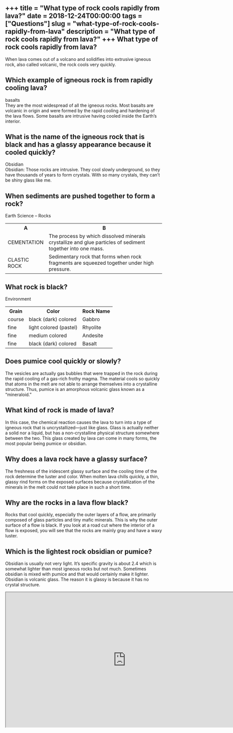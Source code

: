 +++
title = "What type of rock cools rapidly from lava?"
date = 2018-12-24T00:00:00
tags = ["Questions"]
slug = "what-type-of-rock-cools-rapidly-from-lava"
description = "What type of rock cools rapidly from lava?"
+++
What type of rock cools rapidly from lava?
------------------------------------------

When lava comes out of a volcano and solidifies into extrusive igneous rock, also called volcanic, the rock cools very quickly.

Which example of igneous rock is from rapidly cooling lava?
-----------------------------------------------------------

basalts  
They are the most widespread of all the igneous rocks. Most basalts are volcanic in origin and were formed by the rapid cooling and hardening of the lava flows. Some basalts are intrusive having cooled inside the Earth’s interior.

What is the name of the igneous rock that is black and has a glassy appearance because it cooled quickly?
---------------------------------------------------------------------------------------------------------

Obsidian  
Obsidian: Those rocks are intrusive. They cool slowly underground, so they have thousands of years to form crystals. With so many crystals, they can’t be shiny glass like me.

When sediments are pushed together to form a rock?
--------------------------------------------------

Earth Science – Rocks

<table><tr><th>A</th><th>B</th></tr><tr><td>CEMENTATION</td><td>The process by which dissolved minerals crystallize and glue particles of sediment together into one mass.</td></tr><tr><td>CLASTIC ROCK</td><td>Sedimentary rock that forms when rock fragments are squeezed together under high pressure.</td></tr></table>

What rock is black?
-------------------

Environment

<table><tr><th>Grain</th><th>Color</th><th>Rock Name</th></tr><tr><td>course</td><td>black (dark) colored</td><td>Gabbro</td></tr><tr><td>fine</td><td>light colored (pastel)</td><td>Rhyolite</td></tr><tr><td>fine</td><td>medium colored</td><td>Andesite</td></tr><tr><td>fine</td><td>black (dark) colored</td><td>Basalt</td></tr></table>

Does pumice cool quickly or slowly?
-----------------------------------

The vesicles are actually gas bubbles that were trapped in the rock during the rapid cooling of a gas-rich frothy magma. The material cools so quickly that atoms in the melt are not able to arrange themselves into a crystalline structure. Thus, pumice is an amorphous volcanic glass known as a “mineraloid.”

What kind of rock is made of lava?
----------------------------------

In this case, the chemical reaction causes the lava to turn into a type of igneous rock that is uncrystallized—just like glass. Glass is actually neither a solid nor a liquid, but has a non-crystalline physical structure somewhere between the two. This glass created by lava can come in many forms, the most popular being pumice or obsidian.

Why does a lava rock have a glassy surface?
-------------------------------------------

The freshness of the iridescent glassy surface and the cooling time of the rock determine the luster and color. When molten lava chills quickly, a thin, glassy rind forms on the exposed surfaces because crystallization of the minerals in the melt could not take place in such a short time.

Why are the rocks in a lava flow black?
---------------------------------------

Rocks that cool quickly, especially the outer layers of a flow, are primarily composed of glass particles and tiny mafic minerals. This is why the outer surface of a flow is black. If you look at a road cut where the interior of a flow is exposed, you will see that the rocks are mainly gray and have a waxy luster.

Which is the lightest rock obsidian or pumice?
----------------------------------------------

Obsidian is usually not very light. It’s specific gravity is about 2.4 which is somewhat lighter than most igneous rocks but not much. Sometimes obsidian is mixed with pumice and that would certainly make it lighter. Obsidian is volcanic glass. The reason it is glassy is because it has no crystal structure.

<iframe allow="accelerometer; autoplay; clipboard-write; encrypted-media; gyroscope; picture-in-picture" allowfullscreen="" class="__youtube_prefs__  epyt-is-override  no-lazyload" data-no-lazy="1" data-origheight="433" data-origwidth="770" data-skipgform_ajax_framebjll="" height="433" id="_ytid_48649" loading="lazy" src="https://www.youtube.com/embed/MkKNaBloZbA?enablejsapi=1&autoplay=0&cc_load_policy=0&cc_lang_pref=&iv_load_policy=1&loop=0&modestbranding=0&rel=1&fs=1&playsinline=0&autohide=2&theme=dark&color=red&controls=1&" title="YouTube player" width="770"></iframe>